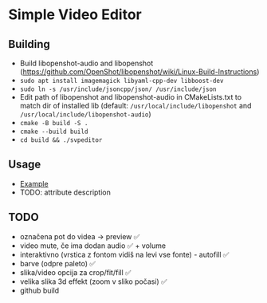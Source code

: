 # Simple Video Editor
## Building
- Build libopenshot-audio and libopenshot (https://github.com/OpenShot/libopenshot/wiki/Linux-Build-Instructions)
- `sudo apt install imagemagick libyaml-cpp-dev libboost-dev`
- `sudo ln -s /usr/include/jsoncpp/json/ /usr/include/json`
- Edit path of libopenshot and libopenshot-audio in CMakeLists.txt to match dir of installed lib (default: `/usr/local/include/libopenshot` and `/usr/local/include/libopenshot-audio`)
- `cmake -B build -S .`
- `cmake --build build`
- `cd build && ./svpeditor`

## Usage
- [Example](https://github.com/amadejkastelic/SimpleVideoEditor/blob/master/test.yml)
- TODO: attribute description

## TODO
- označena pot do videa -> preview ✅
- video mute, če ima dodan audio ✅ + volume
- interaktivno (vrstica z fontom vidiš na levi vse fonte) - autofill ✅ 
- barve (odpre paleto) ✅
- slika/video opcija za crop/fit/fill ✅ 
- velika slika 3d effekt (zoom v sliko počasi) ✅
- github build
